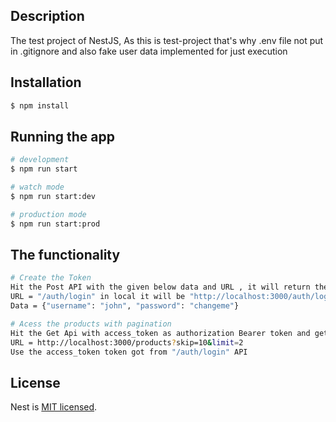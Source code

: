 

## Description

The test project of NestJS,
As this is test-project that's why .env file not put in .gitignore
and also fake user data implemented for just execution

## Installation

```bash
$ npm install
```

## Running the app

```bash
# development
$ npm run start

# watch mode
$ npm run start:dev

# production mode
$ npm run start:prod
```

## The functionality 

```bash
# Create the Token 
Hit the Post API with the given below data and URL , it will return the access_token
URL = "/auth/login" in local it will be "http://localhost:3000/auth/login"
Data = {"username": "john", "password": "changeme"}

# Acess the products with pagination
Hit the Get Api with access_token as authorization Bearer token and get the paginated products data , skip and limit will perform pagination
URL = http://localhost:3000/products?skip=10&limit=2
Use the access_token token got from "/auth/login" API 

```

## License

Nest is [MIT licensed](LICENSE).
